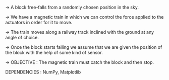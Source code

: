 -> A block free-falls from a randomly chosen position in the sky. 

-> We have a magnetic train in which we can control the force applied to the actuators in order for it to move. 

-> The train moves along a railway track inclined with the ground at any angle of choice.

-> Once the block starts falling we assume that we are given the position of the block with the help of some kind of sensor.

-> OBJECTIVE : The magnetic train must catch the block and then stop.


DEPENDENCIES : NumPy, Matplotlib
